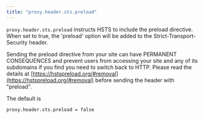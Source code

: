 ```yaml
---
title: "proxy.header.sts.preload"
---
```


`proxy.header.sts.preload` instructs HSTS to include the preload directive.
When set to true, the 'preload' option will be added to the
Strict-Transport-Security header.

Sending the preload directive from your site can have PERMANENT CONSEQUENCES
and prevent users from accessing your site and any of its subdomains if you
find you need to switch back to HTTP. Please read the details at
[https://hstspreload.org/#removal](https://hstspreload.org/#removal)
before sending the header with "preload".

The default is

    proxy.header.sts.preload = false
